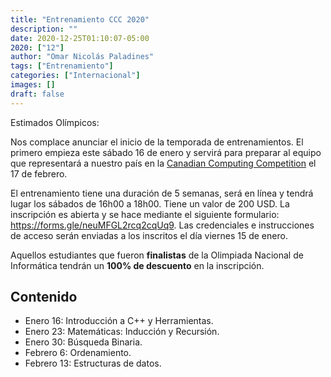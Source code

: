 ```yaml
---
title: "Entrenamiento CCC 2020"
description: ""
date: 2020-12-25T01:10:07-05:00
2020: ["12"]
author: "Omar Nicolás Paladines"
tags: ["Entrenamiento"]
categories: ["Internacional"]
images: []
draft: false
---
```


Estimados Olímpicos:

Nos complace anunciar el inicio de la temporada de entrenamientos. El primero empieza
este sábado 16 de enero y servirá para preparar al equipo que representará a nuestro
país en la [Canadian Computing Competition](https://cemc.uwaterloo.ca/contests/computing.html)
el 17 de febrero.

El entrenamiento tiene una duración de 5 semanas, será en línea y tendrá lugar los
sábados de 16h00 a 18h00. Tiene un valor de 200 USD. La inscripción es abierta y
se hace mediante el siguiente formulario: <https://forms.gle/neuMFGL2rcq2cqUq9>.
Las credenciales e instrucciones de acceso serán enviadas a los inscritos el día
viernes 15 de enero.

Aquellos estudiantes que fueron **finalistas** de la Olimpiada Nacional de Informática
tendrán un **100% de descuento** en la inscripción.

## Contenido

- Enero 16: Introducción a C++ y Herramientas.
- Enero 23: Matemáticas: Inducción y Recursión.
- Enero 30: Búsqueda Binaria.
- Febrero 6: Ordenamiento.
- Febrero 13: Estructuras de datos.
